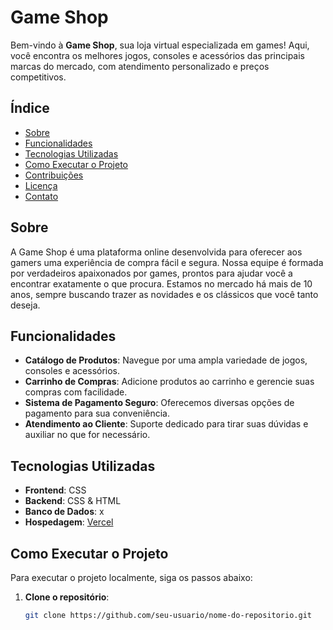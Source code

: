 # Game Shop

Bem-vindo à **Game Shop**, sua loja virtual especializada em games! Aqui, você encontra os melhores jogos, consoles e acessórios das principais marcas do mercado, com atendimento personalizado e preços competitivos.

## Índice

- [Sobre](#sobre)
- [Funcionalidades](#funcionalidades)
- [Tecnologias Utilizadas](#tecnologias-utilizadas)
- [Como Executar o Projeto](#como-executar-o-projeto)
- [Contribuições](#contribuições)
- [Licença](#licença)
- [Contato](#contato)

## Sobre

A Game Shop é uma plataforma online desenvolvida para oferecer aos gamers uma experiência de compra fácil e segura. Nossa equipe é formada por verdadeiros apaixonados por games, prontos para ajudar você a encontrar exatamente o que procura. Estamos no mercado há mais de 10 anos, sempre buscando trazer as novidades e os clássicos que você tanto deseja.

## Funcionalidades

- **Catálogo de Produtos**: Navegue por uma ampla variedade de jogos, consoles e acessórios.
- **Carrinho de Compras**: Adicione produtos ao carrinho e gerencie suas compras com facilidade.
- **Sistema de Pagamento Seguro**: Oferecemos diversas opções de pagamento para sua conveniência.
- **Atendimento ao Cliente**: Suporte dedicado para tirar suas dúvidas e auxiliar no que for necessário.

## Tecnologias Utilizadas

- **Frontend**: CSS
- **Backend**: CSS & HTML
- **Banco de Dados**: x
- **Hospedagem**: [Vercel](https://vercel.com/)

## Como Executar o Projeto

Para executar o projeto localmente, siga os passos abaixo:

1. **Clone o repositório**:
   ```bash
   git clone https://github.com/seu-usuario/nome-do-repositorio.git
